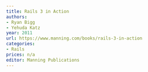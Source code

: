 ```yaml
---
title: Rails 3 in Action
authors:
- Ryan Bigg
- Yehuda Katz
year: 2011
url: https://www.manning.com/books/rails-3-in-action
categories:
- Rails
prices: n/a
editor: Manning Publications
---
```

